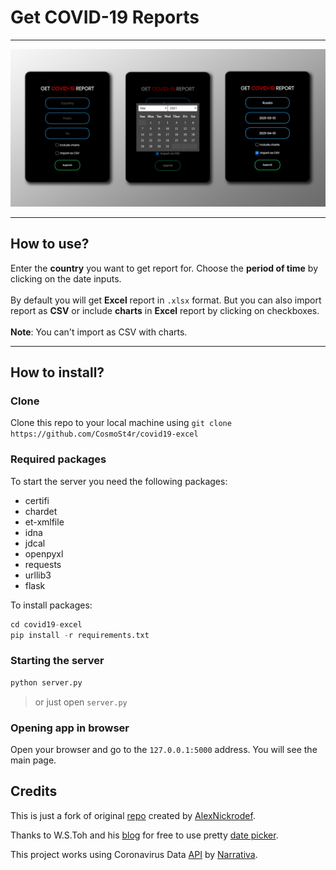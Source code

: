 # Get COVID-19 Reports
______________________

![Homepage](https://github.com/CosmoSt4r/covid19-excel/blob/master/static/Homepage.png?raw=true)

______________________

## How to use?

Enter the **country** you want to get report for. Choose the **period of time** by clicking
on the date inputs.
<br><br>
By default you will get **Excel** report in `.xlsx` format. But you can also import report as **CSV**
or include **charts** in **Excel** report by clicking on checkboxes.
<br><br>
**Note**: You can't import as CSV with charts.

______________________ 

## How to install?

### Clone

Clone this repo to your local machine using `git clone https://github.com/CosmoSt4r/covid19-excel`

### Required packages

To start the server you need the following packages: 

 - certifi
 - chardet
 - et-xmlfile
 - idna
 - jdcal
 - openpyxl
 - requests
 - urllib3
 - flask

To install packages:

```py
cd covid19-excel
pip install -r requirements.txt
```

### Starting the server

```py
python server.py
```
> or just open `server.py`

### Opening app in browser

Open your browser and go to the `127.0.0.1:5000` address. You will see the main page.

## Credits

This is just a fork of original [repo](https://github.com/AlexNickrodef/covid19-excel) 
created by [AlexNickrodef](https://github.com/AlexNickrodef).

Thanks to W.S.Toh and his [blog](https://code-boxx.com/) 
for free to use pretty [date picker](https://code-boxx.com/simple-datepicker-pure-javascript-css/).

This project works using Coronavirus Data [API](https://covid19tracking.narrativa.com/index_en.html)
 by [Narrativa](https://www.narrativa.com/es/inicio/).
